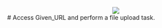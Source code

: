 <div align="center"><img src="https://hack2skill.com/brandguidelines/assets/images/H2S_Gradient_Logo.svg" /></div>
# Access Given_URL and perform a file upload task.
